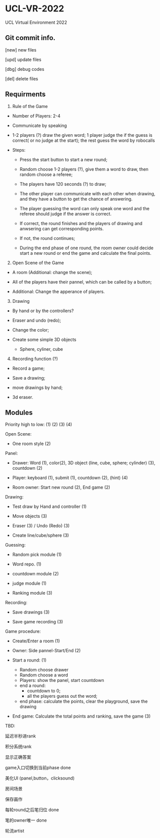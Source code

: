 # UCL-VR-2022
UCL Virtual Environment 2022

## Git commit info.

[new] new files

[upd] update files

[dbg] debug codes

[del] delete files

## Requirments

1. Rule of the Game

+ Number of Players: 2-4

+ Communicate by speaking

+ 1-2 players (?) draw the given word; 1 player judge the if the guess is correct( or no judge at the start); the rest guess the word by robocalls

+ Steps:

    + Press the start button to start a new round;

    + Random choose 1-2 players (?), give them a word to draw, then random choose a referee;

    + The players have 120 seconds (?) to draw;

    + The other player can communicate with each other when drawing, and they have a button to get the chance of answering. 
    
    + The player guessing the word can only speak one word and the referee should judge if the answer is correct. 
    
    + If correct, the round finishes and the players of drawing and anwsering can get corresponding points.

    + If not, the round continues;

    + During the end phase of one round, the room owner could decide start a new round or end the game and calculate the final points.


2. Open Scene of the Game

+ A room (Additional: change the scene);

+ All of the players have their pannel, which can be called by a button;

+ Additional: Change the apperance of players.

3. Drawing

+ By hand or by the controllers?

+ Eraser and undo (redo);

+ Change the color;

+ Create some simple 3D objects 
    
    + Sphere, cyliner, cube 

4. Recording function (?)


+ Record a game;

+ Save a drawing;

+ move drawings by hand;

+ 3d eraser.

## Modules

Priority high to low: (1) (2) (3) (4)

Open Scene:

+ One room style (2)

Panel:

+ Drawer: Word (1), color(2), 3D object (line, cube, sphere; cylinder) (3), countdown (2)

+ Player: keyboard (1), submit (1), countdown (2), (hint) (4)

+ Room owner: Start new round (2), End game (2)

Drawing:

+ Test draw by Hand and controller (1)

+ Move objects (3)

+ Eraser (3) / Undo (Redo) (3)

+ Create line/cube/sphere (3)

Guessing:

+ Random pick module (1)

+ Word repo. (1)

+ countdown module (2)

+ judge module (1)

+ Ranking module (3)

Recording:

+ Save drawings (3)

+ Save game recording (3)

Game procedure:

+ Create/Enter a room (1)

+ Owner: Side pannel-Start/End (2)

+ Start a round: (1)
    + Random choose drawer
    + Random choose a word 
    + Players: show the panel, start countdown 
    + end a round:
        + countdown to 0;
        + all the players guess out the word;
    + end phase: calculate the points, clear the playground, save the drawing

+ End game: Calculate the total points and ranking, save the game (3)

TBD:

延迟半秒进rank

积分系统rank

显示正确答案

game入口切换到当前phase done

美化UI (panel,button，clicksound)

房间场景

保存画作

每轮round之后笔归位 done

笔的owner唯一 done

轮流artist